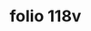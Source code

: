---
layout: edition
title: folio 118v
manuscript: Florence, Biblioteca Marucelliana, Carte Rajna XIX.15
sigla: R
iip: r118v.tif
milestone: 236
---